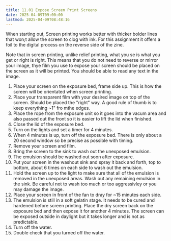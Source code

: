 ```yaml
---
title: 11.01 Expose Screen Print Screens
date: 2025-04-09T09:00:00
lastmod: 2025-04-09T08:48:16
---
```


When starting out, Screen printing works better with thicker bolder lines that won;t allow the screen to clog with ink. For this assignment it offers a foil to the digital process on the reverse side of the zine.

Note that in screen printing, unlike relief printing, what you se is what you get or right is right. This means that you do not need to reverse or mirror your image, thye film you use to expose your screen should be placed on the screen as it will be printed. You should be able to read any text in the image.

1. Place your screen on the exposure bed, frame side up. This is how the screen will be orientated when screen printing.
2. Place your transparent film with your desired image on top of the screen. Should be placed the "right" way. A good rule of thumb is to keep everything ~1" fro mthe edges.
3. Place the rope from the exposure unit so it goes into the vacum area and also passed out the front so it is easier to lift the lid when finished.
4. Close the lid of the exposure bed.
5. Turn on the lights and set a timer for 4 minutes.
6. When 4 minutes is up, turn off the exposure bed. There is only about a 20 second window so be precise as possible with timing.
7. Remove your screen and film.
8. Bring the screen to the sink to wash out the unexposed emulsion.
9. The emulsion should be washed out soon after exposure.
10. Put your screen in the washout sink and spray it back and forth, top to bottom, about 6 times on each side to wash out the emulsion.
11. Hold the screen up to the light to make sure that all of the emulsion is removed in the unexposed areas. Wash out any remaining emulsion in the sink. Be careful not to wash too much or too aggressivley or you may damage the image.
12. Place your screen in front of the fan to dray for ~15 minutes each side.
13. The emulsion is still in a soft gelatin stage. It needs to be cured and hardened before screen printing. Place the dry screen back on the exposure bed and then expose it for another 4 minutes. The screen can be exposed outside in daylight but it takes longer and is not as predictable.
14. Turn off the water.
15. Double check that you turned off the water.
